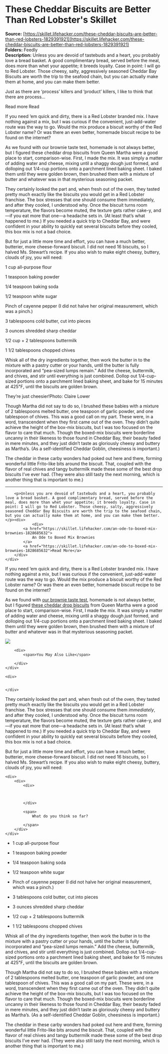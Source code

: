 # These Cheddar Biscuits are Better Than Red Lobster's Skillet

**Source:** [https://skillet.lifehacker.com/these-cheddar-biscuits-are-better-than-red-lobsters-1829391921](https://skillet.lifehacker.com/these-cheddar-biscuits-are-better-than-red-lobsters-1829391921)  
**Folders:** Feedly  
**Description:** Unless you are devoid of tastebuds and a heart, you probably love a bread basket. A good complimentary bread, served before the meal, does more than whet your appetite; it breeds loyalty. Case in point: I will go to Red Lobster. Those cheesy, salty, aggressively seasoned Cheddar Bay Biscuits are worth the trip to the seafood chain, but you can actually make them at home, and you can make them better.

Just as there are ‘process’ killers and ‘product’ killers, I like to think that there are process…

Read more Read

If you need ‘em quick and dirty, there is a Red Lobster branded mix. I have nothing against a mix, but I was curious if the convenient, just-add-water route was the way to go. Would the mix produce a biscuit worthy of the Red Lobster name? Or was there an even better, homemade biscuit recipe to be found on the internet?

As we found with our brownie taste test, homemade is not always better, but I figured these cheddar drop biscuits from Queen Martha were a good place to start, comparison-wise. First, I made the mix. It was simply a matter of adding water and cheese, mixing until a shaggy dough just formed, and dolloping out 1/4-cup portions onto a parchment lined baking sheet. I baked them until they were golden brown, then brushed them with a mixture of butter and whatever was in that mysterious seasoning packet.

They certainly looked the part and, when fresh out of the oven, they tasted pretty much exactly like the biscuits you would get in a Red Lobster franchise. The box stresses that one should consume them immediately, and after they cooled, I understood why. Once the biscuit turns room temperature, the flavors become muted, the texture gets rather cake-y, and—if you eat more that one—a headache sets in. (At least that’s what happened to me.) If you needed a quick trip to Cheddar Bay, and were confident in your ability to quickly eat several biscuits before they cooled, this box mix is not a bad choice.

But for just a little more time and effort, you can have a much better, butterier, more cheese-forward biscuit. I did not need 16 biscuits, so I halved Ms. Stewart’s recipe. If you also wish to make eight cheesy, buttery, clouds of joy, you will need:

1 cup all-purpose flour

1 teaspoon baking powder

1/4 teaspoon baking soda

1/2 teaspoon white sugar

Pinch of cayenne pepper (I did not halve her original measurement, which was a pinch.)

3 tablespoons cold butter, cut into pieces

3 ounces shredded sharp cheddar

1/2 cup + 2 tablespoons buttermilk

1 1/2 tablespoons chopped chives

Whisk all of the dry ingredients together, then work the butter in to the mixture with a pastry cutter or your hands, until the butter is fully incorporated and “pea-sized lumps remain.” Add the cheese, buttermilk, and chives, and stir until everything is just combined. Dollop out 1/4-cup-sized portions onto a parchment lined baking sheet, and bake for 15 minutes at 425℉, until the biscuits are golden brown.

They’re just cheesier!Photo:  Claire Lower

Though Martha did not say to do so, I brushed these babies with a mixture of 2 tablespoons melted butter, one teaspoon of garlic powder, and one tablespoon of chives. This was a good call on my part. These were, in a word, transcendent when they first came out of the oven. They didn’t quite achieve the height of the box-mix biscuits, but I was too focused on the flavor to care that much. Though the boxed-mix biscuits were borderline uncanny in their likeness to those found in Cheddar Bay, their beauty faded in mere minutes, and they just didn’t taste as gloriously cheesy and buttery as Martha’s. (As a self-identified Cheddar Goblin, cheesiness is important.)

 The cheddar in these carby wonders had poked out here and there, forming wonderful little Frito-like bits around the biscuit. That, coupled with the flavor of real chives and tangy buttermilk made these some of the best drop biscuits I’ve ever had. (They were also still tasty the next morning, which is another thing that is important to me.)


---

<article>
        
        <p>Unless you are devoid of tastebuds and a heart, you probably love a bread basket. A good complimentary bread, served before the meal, does more than whet your appetite; it breeds loyalty. Case in point: I will go to Red Lobster. Those cheesy, salty, aggressively seasoned Cheddar Bay Biscuits are worth the trip to the seafood chain, but you can actually make them at home, and you can make them better.</p><div>
                <div>
            <a href="https://skillet.lifehacker.com/an-ode-to-boxed-mix-brownies-1828685632">
                An Ode to Boxed Mix Brownies
            </a>
            <a href="https://skillet.lifehacker.com/an-ode-to-boxed-mix-brownies-1828685632">Read More</a>
        </div>
    </div>
<p>If you need ‘em quick and dirty, there is a Red Lobster branded mix. I have nothing against a mix, but I was curious if the convenient, just-add-water route was the way to go. Would the mix produce a biscuit worthy of the Red Lobster name? Or was there an even better, homemade biscuit recipe to be found on the internet?</p><p>As we found with <a href="https://skillet.lifehacker.com/an-ode-to-boxed-mix-brownies-1828685632">our brownie taste test</a>, homemade is not always better, but I figured <a href="https://www.marthastewart.com/862725/cheddar-drop-biscuits?printview">these cheddar drop biscuits</a> from Queen Martha were a good place to start, comparison-wise. First, I made the mix. It was simply a matter of adding water and cheese, mixing until a shaggy dough <em>just</em> formed, and dolloping out 1/4-cup portions onto a parchment lined baking sheet. I baked them until they were golden brown, then brushed them with a mixture of butter and whatever was in that mysterious seasoning packet.</p><div>
    <div>
        <img src="https://lifehacker.com/images/short-lifehacker-logo.jpg">

        <div>
            <span>You May Also Like</span>
            
        </div>
    </div>

    <div>
        
        
    </div>
    
</div>
<p>They certainly looked the part and, when fresh out of the oven, they tasted pretty much exactly like the biscuits you would get in a Red Lobster franchise. The box stresses that one should consume them <em>immediately</em>, and after they cooled, I understood why. Once the biscuit turns room temperature, the flavors become muted, the texture gets rather cake-y, and—if you eat more that one—a headache sets in. (At least that’s what happened to me.) If you needed a quick trip to Cheddar Bay, and were confident in your ability to quickly eat several biscuits before they cooled, this box mix is not a bad choice.</p><p>But for just a little more time and effort, you can have a much better, butterier, more cheese-forward biscuit. I did not need 16 biscuits, so I halved Ms. Stewart’s recipe. If you also wish to make eight cheesy, buttery, clouds of joy, you will need:<br></p><div>
    

    <div>
        <div>
            <div>
                

                
            </div>

            <span>
                What do you think so far?
                
            </span>
        </div>
    </div>
</div>
<ul><li><p>1 cup all-purpose flour</p></li><li><p>1 teaspoon baking powder</p></li><li><p>1/4 teaspoon baking soda</p></li><li><p>1/2 teaspoon white sugar</p></li><li><p>Pinch of cayenne pepper (I did not halve her original measurement, which was a pinch.)</p></li><li><p>3 tablespoons cold butter, cut into pieces</p></li><li><p>3 ounces shredded sharp cheddar</p></li><li><p>1/2 cup + 2 tablespoons buttermilk</p></li><li><p>1 1/2 tablespoons chopped chives</p></li></ul><p>Whisk all of the dry ingredients together, then work the butter in to the mixture with a pastry cutter or your hands, until the butter is fully incorporated and “pea-sized lumps remain.” Add the cheese, buttermilk, and chives, and stir until everything is just combined. Dollop out 1/4-cup-sized portions onto a parchment lined baking sheet, and bake for 15 minutes at 425℉, until the biscuits are golden brown.</p><p>Though Martha did not say to do so, I brushed these babies with a mixture of 2 tablespoons melted butter, one teaspoon of garlic powder, and one tablespoon of chives. This was a good call on my part. These were, in a word, transcendent when they first came out of the oven. They didn’t quite achieve the height of the box-mix biscuits, but I was too focused on the flavor to care that much. Though the boxed-mix biscuits were borderline uncanny in their likeness to those found in Cheddar Bay, their beauty faded in mere minutes, and they just didn’t taste as gloriously cheesy and buttery as Martha’s. (As a self-identified Cheddar Goblin, cheesiness is important.)</p><p> The cheddar in these carby wonders had poked out here and there, forming wonderful little Frito-like bits around the biscuit. That, coupled with the flavor of real chives and tangy buttermilk made these some of the best drop biscuits I’ve ever had. (They were also still tasty the next morning, which is another thing that is important to me.)</p>
            </article>

    